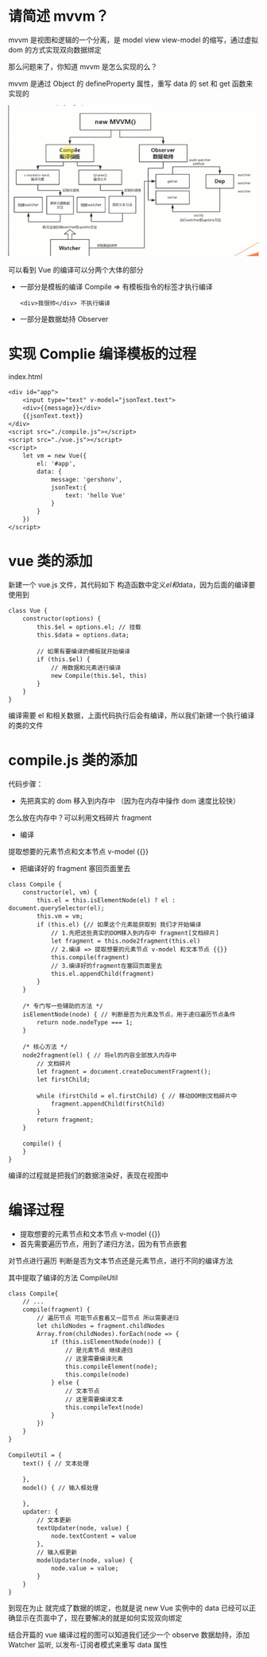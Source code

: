 # 请简述 mvvm？

mvvm 是视图和逻辑的一个分离，是 model view view-model 的缩写，通过虚拟 dom 的方式实现双向数据绑定

那么问题来了，你知道 mvvm 是怎么实现的么？

mvvm 是通过 Object 的 defineProperty 属性，重写 data 的 set 和 get 函数来实现的

<img src="../img/2.png"/>

可以看到 Vue 的编译可以分两个大体的部分

- 一部分是模板的编译 Compile => 有模板指令的标签才执行编译
  ```
  <div>我很帅</div> 不执行编译
  ```
- 一部分是数据劫持 Observer

# 实现 Complie 编译模板的过程

index.html

```
<div id="app">
    <input type="text" v-model="jsonText.text">
    <div>{{message}}</div>
    {{jsonText.text}}
</div>
<script src="./compile.js"></script>
<script src="./vue.js"></script>
<script>
    let vm = new Vue({
        el: '#app',
        data: {
            message: 'gershonv',
            jsonText:{
                text: 'hello Vue'
            }
        }
    })
</script>
```

# vue 类的添加

新建一个 vue.js 文件，其代码如下 构造函数中定义$el 和$data，因为后面的编译要使用到

```
class Vue {
    constructor(options) {
        this.$el = options.el; // 挂载
        this.$data = options.data;

        // 如果有要编译的模板就开始编译
        if (this.$el) {
            // 用数据和元素进行编译
            new Compile(this.$el, this)
        }
    }
}
```

编译需要 el 和相关数据，上面代码执行后会有编译，所以我们新建一个执行编译的类的文件

# compile.js 类的添加

代码步骤：

- 先把真实的 dom 移入到内存中 （因为在内存中操作 dom 速度比较快）

怎么放在内存中？可以利用文档碎片 fragment

- 编译

提取想要的元素节点和文本节点 v-model {{}}

- 把编译好的 fragment 塞回页面里去

```
class Compile {
    constructor(el, vm) {
        this.el = this.isElementNode(el) ? el : document.querySelector(el);
        this.vm = vm;
        if (this.el) {// 如果这个元素能获取到 我们才开始编译
            // 1.先把这些真实的DOM移入到内存中 fragment[文档碎片]
            let fragment = this.node2fragment(this.el)
            // 2.编译 => 提取想要的元素节点 v-model 和文本节点 {{}}
            this.compile(fragment)
            // 3.编译好的fragment在塞回页面里去
            this.el.appendChild(fragment)
        }
    }

    /* 专门写一些辅助的方法 */
    isElementNode(node) { // 判断是否为元素及节点，用于递归遍历节点条件
        return node.nodeType === 1;
    }

    /* 核心方法 */
    node2fragment(el) { // 将el的内容全部放入内存中
        // 文档碎片
        let fragment = document.createDocumentFragment();
        let firstChild;

        while (firstChild = el.firstChild) { // 移动DOM到文档碎片中
            fragment.appendChild(firstChild)
        }
        return fragment;
    }

    compile() {
    }
}
```

编译的过程就是把我们的数据渲染好，表现在视图中

# 编译过程

- 提取想要的元素节点和文本节点 v-model {{}}
- 首先需要遍历节点，用到了递归方法，因为有节点嵌套

对节点进行遍历 判断是否为文本节点还是元素节点，进行不同的编译方法

其中提取了编译的方法 CompileUtil

```
class Compile{
    // ...
    compile(fragment) {
        // 遍历节点 可能节点套着又一层节点 所以需要递归
        let childNodes = fragment.childNodes
        Array.from(childNodes).forEach(node => {
            if (this.isElementNode(node)) {
                // 是元素节点 继续递归
                // 这里需要编译元素
                this.compileElement(node);
                this.compile(node)
            } else {
                // 文本节点
                // 这里需要编译文本
                this.compileText(node)
            }
        })
    }
}

CompileUtil = {
    text() { // 文本处理

    },
    model() { // 输入框处理

    },
    updater: {
        // 文本更新
        textUpdater(node, value) {
            node.textContent = value
        },
        // 输入框更新
        modelUpdater(node, value) {
            node.value = value;
        }
    }
}
```

到现在为止 就完成了数据的绑定，也就是说 new Vue 实例中的 data 已经可以正确显示在页面中了，现在要解决的就是如何实现双向绑定

结合开篇的 vue 编译过程的图可以知道我们还少一个 observe 数据劫持，添加 Watcher 监听, 以发布-订阅者模式来重写 data 属性
